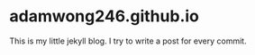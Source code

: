 adamwong246.github.io
=====================

This is my little jekyll blog. I try to write a post for every commit.

